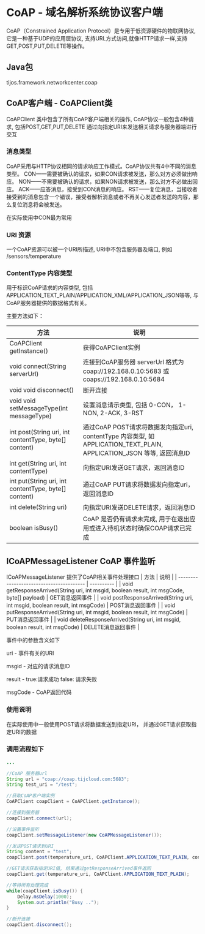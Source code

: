 # CoAP - 域名解析系统协议客户端

CoAP（Constrained Application Protocol）是专用于低资源硬件的物联网协议, 它是一种基于UDP的应用层协议, 支持URL方式访问,就像HTTP请求一样,支持GET,POST,PUT,DELETE等操作。

## Java包
tijos.framework.networkcenter.coap

## CoAP客户端  - CoAPClient类

CoAPClient 类中包含了所有CoAP客户端相关的操作,
CoAP协议一般包含4种请求, 包括POST,GET,PUT,DELETE 通过向指定URI来发送相关请求与服务器端进行交互

### 消息类型
CoAP采用与HTTP协议相同的请求响应工作模式。CoAP协议共有4中不同的消息类型。
CON——需要被确认的请求，如果CON请求被发送，那么对方必须做出响应。
NON——不需要被确认的请求，如果NON请求被发送，那么对方不必做出回应。
ACK——应答消息，接受到CON消息的响应。
RST——复位消息，当接收者接受到的消息包含一个错误，接受者解析消息或者不再关心发送者发送的内容，那么复位消息将会被发送。

在实际使用中CON最为常用

### URI 资源
一个CoAP资源可以被一个URI所描述, URI中不包含服务器及端口, 例如 /sensors/temperature

### ContentType 内容类型
用于标识CoAP请求的内容类型, 包括 APPLICATION_TEXT_PLAIN/APPLICATION_XML/APPLICATION_JSON等等, 与CoAP服务器提供的数据格式有关。 


主要方法如下：

| 方法                                       | 说明         |
| ---------------------------------------- | ---------- |
| CoAPClient getInstance()                 | 获得CoAPClient实例  |
| void connect(String serverUrl)                           | 连接到CoAP服务器 serverUrl 格式为coap://192.168.0.10:5683 或 coaps://192.168.0.10:5684 |
| void void disconnect()                           | 断开连接 |
| void void setMessageType(int messageType) | 设置消息请示类型, 包括 0-CON， 1-NON, 2-ACK, 3-RST |
| int post(String uri, int contentType, byte[] content)                    |通过CoAP POST请求将数据发向指定uri, contentType 内容类型, 如APPLICATION_TEXT_PLAIN, APPLICATION_JSON 等等, 返回消息ID |
| int get(String uri, int contentType)                    | 向指定URI发送GET请求，返回消息ID|
| int put(String uri, int contentType, byte[] content)                    | 通过CoAP PUT请求将数据发向指定uri，返回消息ID |
| int delete(String uri)                    | 向指定URI发送DELETE请求，返回消息ID |
| boolean isBusy()                     | CoAP 是否仍有请求未完成, 用于在退出应用或进入待机状态时确保COAP请求已完成 |




## ICoAPMessageListener CoAP 事件监听

ICoAPMessageListener 提供了CoAP相关事件处理接口
| 方法                                       | 说明         |
| ---------------------------------------- | ---------- |
| void getResponseArrived(String uri, int msgid,  boolean result, int msgCode, byte[] payload)                | GET消息返回事件  |
| void postResponseArrived(String uri, int msgid, boolean result, int msgCode)                | POST消息返回事件  |
| void putResponseArrived(String uri, int msgid, boolean result, int msgCode)               |  PUT消息返回事件  |
| void deleteResponseArrived(String uri, int msgid, boolean result, int msgCode)                |  DELETE消息返回事件  |

事件中的参数含义如下

uri - 事件有关的URI

msgid - 对应的请求消息ID

result -  true:请求成功 false: 请求失败

msgCode - CoAP返回代码


### 使用说明

在实际使用中一般使用POST请求将数据发送到指定URI， 并通过GET请求获取指定URI的数据


### 调用流程如下


```java
...

//CoAP 服务器url
String url = "coap://coap.tijcloud.com:5683";
String test_uri = "/test";

//获取CoAP客户端实例
CoAPClient coapClient = CoAPClient.getInstance();

//连接到服务器
coapClient.connect(url);

//设置事件监听
coapClient.setMessageListener(new CoAPMessageListener());

//发送POST请求到URI
String content = "test";
coapClient.post(temperature_uri, CoAPClient.APPLICATION_TEXT_PLAIN, content.getBytes());

//GET请求获取指定URI值, 结果通过getResponseArrived事件返回
coapClient.get(temperature_uri, CoAPClient.APPLICATION_TEXT_PLAIN);

//等待所有处理完成
while(coapClient.isBusy()) {
	Delay.msDelay(1000);
	System.out.println("Busy ..");
}

//断开连接
coapClient.disconnect();
```
